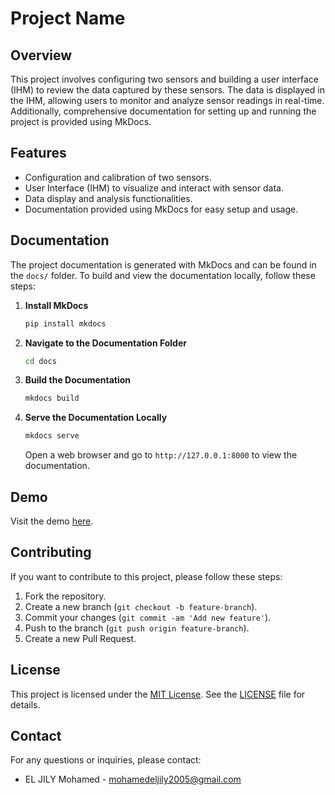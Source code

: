 
# Project Name

## Overview

This project involves configuring two sensors and building a user interface (IHM) to review the data captured by these sensors. The data is displayed in the IHM, allowing users to monitor and analyze sensor readings in real-time. Additionally, comprehensive documentation for setting up and running the project is provided using MkDocs.

## Features

- Configuration and calibration of two sensors.
- User Interface (IHM) to visualize and interact with sensor data.
- Data display and analysis functionalities.
- Documentation provided using MkDocs for easy setup and usage.

## Documentation

The project documentation is generated with MkDocs and can be found in the `docs/` folder. To build and view the documentation locally, follow these steps:

1. **Install MkDocs**

   ```bash
   pip install mkdocs
   ```

2. **Navigate to the Documentation Folder**

   ```bash
   cd docs
   ```

3. **Build the Documentation**

   ```bash
   mkdocs build
   ```

4. **Serve the Documentation Locally**

   ```bash
   mkdocs serve
   ```

   Open a web browser and go to `http://127.0.0.1:8000` to view the documentation.

## Demo
Visit the demo [here](https://www.linkedin.com/posts/douae-choubri_systaeymesembarquaezs-stm32-iot-ugcPost-7211099812744593408-8UHB?utm_source=share&utm_medium=member_desktop).

## Contributing

If you want to contribute to this project, please follow these steps:

1. Fork the repository.
2. Create a new branch (`git checkout -b feature-branch`).
3. Commit your changes (`git commit -am 'Add new feature'`).
4. Push to the branch (`git push origin feature-branch`).
5. Create a new Pull Request.

## License

This project is licensed under the [MIT License](LICENSE). See the [LICENSE](LICENSE) file for details.

## Contact

For any questions or inquiries, please contact:

- EL JILY Mohamed - [mohamedeljily2005@gmail.com](mailto:mohamedeljily2005@gmail.com)
